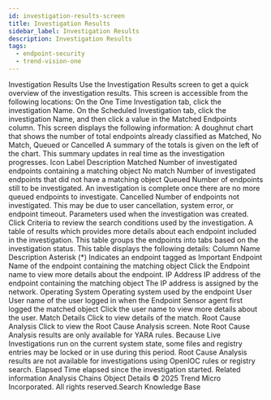 ```yaml
---
id: investigation-results-screen
title: Investigation Results
sidebar_label: Investigation Results
description: Investigation Results
tags:
  - endpoint-security
  - trend-vision-one
---
```


 Investigation Results Use the Investigation Results screen to get a quick overview of the investigation results. This screen is accessible from the following locations: On the One Time Investigation tab, click the investigation Name. On the Scheduled Investigation tab, click the investigation Name, and then click a value in the Matched Endpoints column. This screen displays the following information: A doughnut chart that shows the number of total endpoints already classified as Matched, No Match, Queued or Cancelled A summary of the totals is given on the left of the chart. This summary updates in real time as the investigation progresses. Icon Label Description Matched Number of investigated endpoints containing a matching object No match Number of investigated endpoints that did not have a matching object Queued Number of endpoints still to be investigated. An investigation is complete once there are no more queued endpoints to investigate. Cancelled Number of endpoints not investigated. This may be due to user cancellation, system error, or endpoint timeout. Parameters used when the investigation was created. Click Criteria to review the search conditions used by the investigation. A table of results which provides more details about each endpoint included in the investigation. This table groups the endpoints into tabs based on the investigation status. This table displays the following details: Column Name Description Asterisk (*) Indicates an endpoint tagged as Important Endpoint Name of the endpoint containing the matching object Click the Endpoint name to view more details about the endpoint. IP Address IP address of the endpoint containing the matching object The IP address is assigned by the network. Operating System Operating system used by the endpoint User User name of the user logged in when the Endpoint Sensor agent first logged the matched object Click the user name to view more details about the user. Match Details Click to view details of the match. Root Cause Analysis Click to view the Root Cause Analysis screen. Note Root Cause Analysis results are only available for YARA rules. Because Live Investigations run on the current system state, some files and registry entries may be locked or in use during this period. Root Cause Analysis results are not available for investigations using OpenIOC rules or registry search. Elapsed Time elapsed since the investigation started. Related information Analysis Chains Object Details © 2025 Trend Micro Incorporated. All rights reserved.Search Knowledge Base